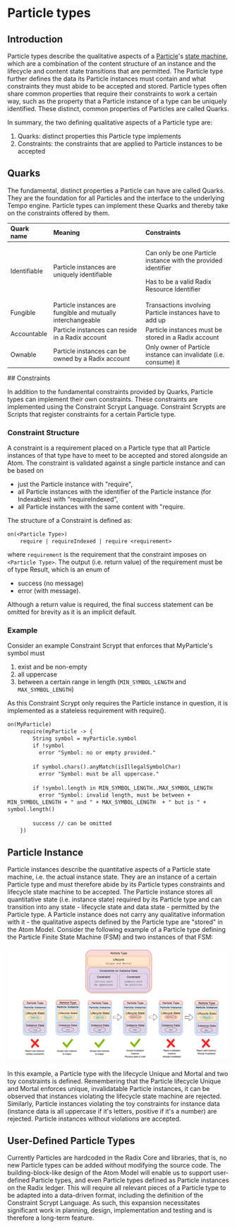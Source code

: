 # Particle types

## Introduction

Particle types describe the qualitative aspects of a [Particle](atom-structure.md#particles)'s [state machine](constraint-machine.md#state-machines), which are a combination of the content structure of an instance and the lifecycle and content state transitions that are permitted. The Particle type further defines the data its Particle instances must contain and what constraints they must abide to be accepted and stored. Particle types often share common properties that require their constraints to work a certain way, such as the property that a Particle instance of a type can be uniquely identified. These distinct, common properties of Particles are called Quarks.

In summary, the two defining qualitative aspects of a Particle type are:

1. Quarks: distinct properties this Particle type implements
2. Constraints: the constraints that are applied to Particle instances to be accepted

## Quarks

The fundamental, distinct properties a Particle can have are called Quarks. They are the foundation for all Particles and the interface to the underlying Tempo engine. Particle types can implement these Quarks and thereby take on the constraints offered by them.

<table>
  <thead>
    <tr>
      <th style="text-align:left">Quark name</th>
      <th style="text-align:left">Meaning</th>
      <th style="text-align:left">Constraints</th>
    </tr>
  </thead>
  <tbody>
    <tr>
      <td style="text-align:left">Identifiable</td>
      <td style="text-align:left">Particle instances are uniquely identifiable</td>
      <td style="text-align:left">
        <p>Can only be one Particle instance with the provided identifier</p>
        <p>Has to be a valid Radix Resource Identifier</p>
      </td>
    </tr>
    <tr>
      <td style="text-align:left">Fungible</td>
      <td style="text-align:left">Particle instances are fungible and mutually interchangeable</td>
      <td style="text-align:left">Transactions involving Particle instances have to add up</td>
    </tr>
    <tr>
      <td style="text-align:left">Accountable</td>
      <td style="text-align:left">Particle instances can reside in a Radix account</td>
      <td style="text-align:left">Particle instances must be stored in a Radix account</td>
    </tr>
    <tr>
      <td style="text-align:left">Ownable</td>
      <td style="text-align:left">Particle instances can be owned by a Radix account</td>
      <td style="text-align:left">Only owner of Particle instance can invalidate (i.e. consume) it</td>
    </tr>
  </tbody>
</table>## Constraints

In addition to the fundamental constraints provided by Quarks, Particle types can implement their own constraints. These constraints are implemented using the Constraint Scrypt Language. Constraint Scrypts are Scripts that register constraints for a certain Particle type.

### Constraint Structure

A constraint is a requirement placed on a Particle type that all Particle instances of that type have to meet to be accepted and stored alongside an Atom. The constraint is validated against a single particle instance and can be based on

* just the Particle instance with "require",
* all Particle instances with the identifier of the Particle instance \(for Indexables\) with "requireIndexed",
* all Particle instances with the same content with "require.

The structure of a Constraint is defined as:

```text
on(<Particle Type>)
    require | requireIndexed | require <requirement>
```

where `requirement` is the requirement that the constraint imposes on `<Particle Type>`. The output \(i.e. return value\) of the requirement must be of type Result, which is an enum of

* success \(no message\)
* error \(with message\).

Although a return value is required, the final success statement can be omitted for brevity as it is an implicit default.

### Example

Consider an example Constraint Scrypt that enforces that MyParticle's symbol must

1. exist and be non-empty
2. all uppercase
3. between a certain range in length \(`MIN_SYMBOL_LENGTH` and `MAX_SYMBOL_LENGTH`\)

As this Constraint Scrypt only requires the Particle instance in question, it is implemented as a stateless requirement with require\(\).

```text
on(MyParticle)
    require(myParticle -> {
        String symbol = myParticle.symbol
        if !symbol
          error "Symbol: no or empty provided."
 
        if symbol.chars().anyMatch(isIllegalSymbolChar)
          error "Symbol: must be all uppercase."
 
        if !symbol.length in MIN_SYMBOL_LENGTH..MAX_SYMBOL_LENGTH
          error "Symbol: invalid length, must be between + MIN_SYMBOL_LENGTH + " and " + MAX_SYMBOL_LENGTH  + " but is " + symbol.length()
 
        success // can be omitted
    })
```

## Particle Instance

Particle instances describe the quantitative aspects of a Particle state machine, i.e. the actual instance state. They are an instance of a certain Particle type and must therefore abide by its Particle types constraints and lifecycle state machine to be accepted. The Particle instance stores all quantitative state \(i.e. instance state\) required by its Particle type and can transition into any state - lifecycle state and data state - permitted by the Particle type. A Particle instance does not carry any qualitative information with it - the qualitative aspects defined by the Particle type are "stored" in the Atom Model. Consider the following example of a Particle type defining the Particle Finite State Machine \(FSM\) and two instances of that FSM:

![](../../.gitbook/assets/screenshot-2019-05-09-12.04.36.png)

In this example, a Particle type with the lifecycle Unique and Mortal and two toy constraints is defined. Remembering that the Particle lifecycle Unique and Mortal enforces unique, invalidatable Particle instances, it can be observed that instances violating the lifecycle state machine are rejected. Similarly, Particle instances violating the toy constraints  for instance data \(instance data is all uppercase if it's letters, positive if it's a number\) are rejected. Particle instances without violations are accepted.

## User-Defined Particle Types

Currently Particles are hardcoded in the Radix Core and libraries, that is, no new Particle types can be added without modifying the source code. The building-block-like design of the Atom Model will enable us to support user-defined Particle types, and even Particle types defined as Particle instances on the Radix ledger. This will require all relevant pieces of a Particle type to be adapted into a data-driven format, including the definition of the Constraint Scrypt Language. As such, this expansion necessitates significant work in planning, design, implementation and testing and is therefore a long-term feature.

